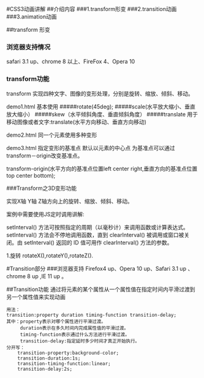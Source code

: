 #CSS3动画讲解
##介绍内容
###1.transform形变
###2.transition动画
###3.animation动画



##transform 形变

###   浏览器支持情况
safari 3.1 up、chrome 8 以上、FireFox 4、Opera 10
###   transform功能
transform 实现四种文字、图像的变形处理，分别是旋转、缩放、倾斜、移动。

demo1.html 基本使用
#####rotate(45deg);
#####scale(水平放大缩小、垂直放大缩小）
#####skew（水平倾斜角度、垂直倾斜角度）
#####translate 用于移动图像或者文字:translate(水平方向移动、垂直方向移动)

demo2.html 同一个元素使用多种变形

demo3.html 指定变形的基准点
默认以元素的中心点 为基准点可以通过transform－origin改变基准点。

transform-origin(水平方向的基准点位置left center right,垂直方向的基准点位置 top center bottom);


###Transform之3D变形功能

实现X轴 Y轴 Z轴方向上的旋转、缩放、倾斜、移动。

案例中需要使用JS定时调用讲解:

setInterval() 方法可按照指定的周期（以毫秒计）来调用函数或计算表达式。
setInterval() 方法会不停地调用函数，直到 clearInterval() 被调用或窗口被关闭。由 setInterval() 返回的 ID 值可用作 clearInterval() 方法的参数。

1.旋转
rotateX(),rotateY(),rotateZ().




#Transition部分
###浏览器支持
Firefox4 up、Opera 10 up、Safari 3.1 up 、chrome 8 up ,IE 11 up 。

##Transition功能
通过将元素的某个属性从一个属性值在指定时间内平滑过渡到另一个属性值来实现动画
	
	用法：
	transition:property duration timing-function transition-delay;
	其中：property表示对哪个属性进行平滑过渡。
		 duration表示在多久时间内完成属性值的平滑过渡。
		 timing-function表示通过什么方法进行平滑过渡。
		 transition-delay:指定延时多少时间才真正开始执行。
	分开写：
		transition-property:background-color;
		transition-duration:1s;
		transition-timing-function:linear;
		transition-delay:2s;
	
